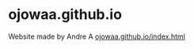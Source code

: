 # ojowaa.github.io

Website made by Andre A
[ojowaa.github.io/index.html](ojowaa.github.io/index.html)
